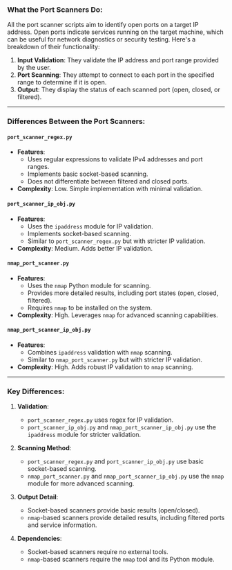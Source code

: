 ### What the Port Scanners Do:
All the port scanner scripts aim to identify open ports on a target IP address. Open ports indicate services running on the target machine, which can be useful for network diagnostics or security testing. Here's a breakdown of their functionality:

1. **Input Validation**: They validate the IP address and port range provided by the user.
2. **Port Scanning**: They attempt to connect to each port in the specified range to determine if it is open.
3. **Output**: They display the status of each scanned port (open, closed, or filtered).

---

### Differences Between the Port Scanners:

#### **`port_scanner_regex.py`**
- **Features**:
    - Uses regular expressions to validate IPv4 addresses and port ranges.
    - Implements basic socket-based scanning.
    - Does not differentiate between filtered and closed ports.
- **Complexity**: Low. Simple implementation with minimal validation.

#### **`port_scanner_ip_obj.py`**
- **Features**:
    - Uses the `ipaddress` module for IP validation.
    - Implements socket-based scanning.
    - Similar to `port_scanner_regex.py` but with stricter IP validation.
- **Complexity**: Medium. Adds better IP validation.

#### **`nmap_port_scanner.py`**
- **Features**:
    - Uses the `nmap` Python module for scanning.
    - Provides more detailed results, including port states (open, closed, filtered).
    - Requires `nmap` to be installed on the system.
- **Complexity**: High. Leverages `nmap` for advanced scanning capabilities.

#### **`nmap_port_scanner_ip_obj.py`**
- **Features**:
    - Combines `ipaddress` validation with `nmap` scanning.
    - Similar to `nmap_port_scanner.py` but with stricter IP validation.
- **Complexity**: High. Adds robust IP validation to `nmap` scanning.

---

### Key Differences:
1. **Validation**:
    - `port_scanner_regex.py` uses regex for IP validation.
    - `port_scanner_ip_obj.py` and `nmap_port_scanner_ip_obj.py` use the `ipaddress` module for stricter validation.

2. **Scanning Method**:
    - `port_scanner_regex.py` and `port_scanner_ip_obj.py` use basic socket-based scanning.
    - `nmap_port_scanner.py` and `nmap_port_scanner_ip_obj.py` use the `nmap` module for more advanced scanning.

3. **Output Detail**:
    - Socket-based scanners provide basic results (open/closed).
    - `nmap`-based scanners provide detailed results, including filtered ports and service information.

4. **Dependencies**:
    - Socket-based scanners require no external tools.
    - `nmap`-based scanners require the `nmap` tool and its Python module.